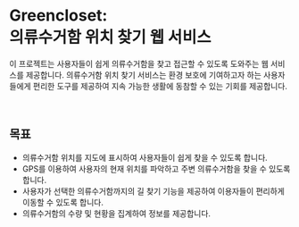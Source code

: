 # Greencloset: <br/> 의류수거함 위치 찾기 웹 서비스


이 프로젝트는 사용자들이 쉽게 의류수거함을 찾고 접근할 수 있도록 도와주는 웹 서비스를 제공합니다. 의류수거함 위치 찾기 서비스는 환경 보호에 기여하고자 하는 사용자들에게 편리한 도구를 제공하여 지속 가능한 생활에 동참할 수 있는 기회를 제공합니다.

<br/>

## 목표

- 의류수거함 위치를 지도에 표시하여 사용자들이 쉽게 찾을 수 있도록 합니다.
- GPS를 이용하여 사용자의 현재 위치를 파악하고 주변 의류수거함을 찾을 수 있도록 합니다.
- 사용자가 선택한 의류수거함까지의 길 찾기 기능을 제공하여 이용자들이 편리하게 이동할 수 있도록 합니다.
- 의류수거함의 수량 및 현황을 집계하여 정보를 제공합니다.


<!--
## 프로젝트 현황

현재 프로젝트는 초기 릴리즈 범위로 서울시에만 적용될 예정입니다. 데이터 수집 및 프론트엔드 개발자 모집 등이 진행 중이며, 프로젝트의 기능과 배포 방법에 대한 논의가 이루어지고 있습니다.

## 기여하기

이 프로젝트에 관심 있는 분들은 데이터 수집, 프론트엔드 개발, 사용성 테스트 등 다양한 분야에서 기여할 수 있습니다. GitHub 저장소를 통해 기여하실 수 있으며, 이슈를 통해 의견을 공유하거나 기능 제안을 할 수 있습니다.

## 라이센스

이 프로젝트는 [MIT 라이센스](LICENSE) 하에 배포되고 있습니다.
-->
